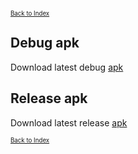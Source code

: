 <small><small>[Back to Index](./index.md)</small></small>

## Debug apk
Download latest debug [apk](../apk/debug/MGMapViewer-debug-0.9.7-pre-20221127_194055.apk)

## Release apk
Download latest release [apk](../apk/release/MGMapViewer-release-0.9.7-pre-20221127_194055.apk)

<small><small>[Back to Index](./index.md)</small></small>


